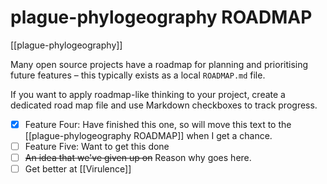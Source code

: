 # plague-phylogeography ROADMAP

[[plague-phylogeography]]

Many open source projects have a roadmap for planning and prioritising future features – this typically exists as a local `ROADMAP.md` file.

If you want to apply roadmap-like thinking to your project, create a dedicated road map file and use Markdown checkboxes to track progress.

- [x] Feature Four: Have finished this one, so will move this text to the [[plague-phylogeography ROADMAP]] when I get a chance.
- [ ] Feature Five: Want to get this done
- [ ] ~~An idea that we've given up on~~ Reason why goes here.
- [ ] Get better at [[Virulence]]